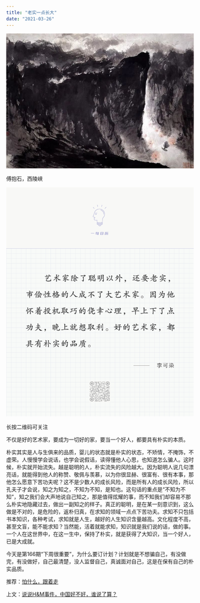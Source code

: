 ```yaml
---
title: "老实一点长大"
date: "2021-03-26"
---
```


![连岳文章](images/连岳文章picture-31.jpg)

傅抱石，西陵峡  

  

![连岳文章](images/连岳文章picture-32.jpg)

长按二维码可关注

  

不仅是好的艺术家，要成为一切好的家，要当一个好人，都要具有朴实的本质。

  

朴实其实是人与生俱来的品质，婴儿的状态就是朴实的状态，不矫情，不掩饰，不虚荣。人慢慢学会说话，也学会说假话，读得懂他人心思，也知道怎么骗人。这时候，朴实就开始流失。越是聪明的人，朴实流失的风险越大。因为聪明人说几句漂亮话，就能得到他人的称赞、敬佩与羡慕，以为你很显赫、很富有、很有本事，那他怎么愿意下苦功夫呢？这不是少数人的成长风险，而是所有人的成长风险，所以孔夫子才会说，知之为知之，不知为不知，是知也。这句话的重点是“不知为不知”，知之我们会大声地说自己知之，那是值得炫耀的事，而不知我们却容易不那么朴实地隐藏过去，做出一副知之的样子。真正的聪明，是在某一刻意识到，这么做是不对的，是危险的，返朴归真，在求知的领域一点点下苦功夫。求知不只包括书本知识，各种考试，求知就是人生，越好的人生知识含量越高。文化程度不高，甚至文盲，能不能求知？当然能，活着就能求知，知识就是我们说的话，做的事。一个人在这世界中，在这一生中，保持了朴实，就是获得了大知识，当一个好人，已是大成就。

  

今天是第166期“下周很重要”，为什么要订计划？计划就是不想骗自己，有没做完，有没做好，自己最清楚，没人监督自己，真诚面对自己，这是在保有自己的朴实品质。

  

推荐：[怕什么，跟着走](http://mp.weixin.qq.com/s?__biz=MjM5NDU0Mjk2MQ==&mid=2651638402&idx=1&sn=f1e649d14208dafc260a566d70129c05&chksm=bd7e4e9c8a09c78a121595b304fe9379ac19e0f7baece36e4c95ad2bf68961f9653bf9db4c02&scene=21#wechat_redirect)  

上文：[说说H&M事件，中国好不好，谁说了算？](http://mp.weixin.qq.com/s?__biz=MjM5NDU0Mjk2MQ==&mid=2651693498&idx=1&sn=77b73fb302011d8de758990994a79fa3&chksm=bd7f25a48a08acb25d53efb10f5cc872683fcf9856f7dd46c0afa0681fd7f6876eefdca9a95e&scene=21#wechat_redirect)
